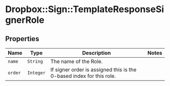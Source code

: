 # Dropbox::Sign::TemplateResponseSignerRole



## Properties

| Name | Type | Description | Notes |
| ---- | ---- | ----------- | ----- |
| `name` | ```String``` |  The name of the Role.  |  |
| `order` | ```Integer``` |  If signer order is assigned this is the 0-based index for this role.  |  |

